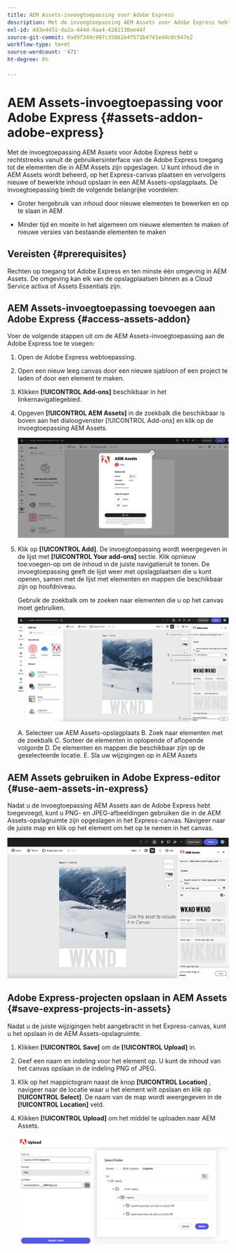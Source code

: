 ```yaml
---
title: AEM Assets-invoegtoepassing voor Adobe Express
description: Met de invoegtoepassing AEM Assets voor Adobe Express hebt u rechtstreeks vanuit de gebruikersinterface van de Adobe Express toegang tot de elementen die in AEM Assets zijn opgeslagen.
exl-id: d43e4451-da2a-444d-9aa4-4282130ee44f
source-git-commit: 0ad9f349c997c35862e4f571b4741ed4c0c947e2
workflow-type: tm+mt
source-wordcount: '471'
ht-degree: 0%

---
```


# AEM Assets-invoegtoepassing voor Adobe Express {#assets-addon-adobe-express}

Met de invoegtoepassing AEM Assets voor Adobe Express hebt u rechtstreeks vanuit de gebruikersinterface van de Adobe Express toegang tot de elementen die in AEM Assets zijn opgeslagen. U kunt inhoud die in AEM Assets wordt beheerd, op het Express-canvas plaatsen en vervolgens nieuwe of bewerkte inhoud opslaan in een AEM Assets-opslagplaats. De invoegtoepassing biedt de volgende belangrijke voordelen:

* Groter hergebruik van inhoud door nieuwe elementen te bewerken en op te slaan in AEM

* Minder tijd en moeite in het algemeen om nieuwe elementen te maken of nieuwe versies van bestaande elementen te maken

## Vereisten {#prerequisites}

Rechten op toegang tot Adobe Express en ten minste één omgeving in AEM Assets. De omgeving kan elk van de opslagplaatsen binnen as a Cloud Service activa of Assets Essentials zijn.


## AEM Assets-invoegtoepassing toevoegen aan Adobe Express {#access-assets-addon}

Voer de volgende stappen uit om de AEM Assets-invoegtoepassing aan de Adobe Express toe te voegen:

1. Open de Adobe Express webtoepassing.

1. Open een nieuw leeg canvas door een nieuwe sjabloon of een project te laden of door een element te maken.

1. Klikken **[!UICONTROL Add-ons]** beschikbaar in het linkernavigatiegebied.

1. Opgeven **[!UICONTROL AEM Assets]** in de zoekbalk die beschikbaar is boven aan het dialoogvenster [!UICONTROL Add-ons] en klik op de invoegtoepassing AEM Assets.

   ![AEM Assets-invoegtoepassing](assets/aem-assets-add-on.png)

1. Klik op **[!UICONTROL Add]**. De invoegtoepassing wordt weergegeven in de lijst met **[!UICONTROL Your add-ons]** sectie. Klik opnieuw toe:voegen-op om de inhoud in de juiste navigatieruit te tonen. De invoegtoepassing geeft de lijst weer met opslagplaatsen die u kunt openen, samen met de lijst met elementen en mappen die beschikbaar zijn op hoofdniveau.

   Gebruik de zoekbalk om te zoeken naar elementen die u op het canvas moet gebruiken.

   ![Middelen zoeken in de invoegtoepassing AEM Assets](assets/assets-add-on-browse-assets.png)

   A. Selecteer uw AEM Assets-opslagplaats B. Zoek naar elementen met de zoekbalk C. Sorteer de elementen in oplopende of aflopende volgorde D. De elementen en mappen die beschikbaar zijn op de geselecteerde locatie. E. Sla uw wijzigingen op in AEM Assets



## AEM Assets gebruiken in Adobe Express-editor {#use-aem-assets-in-express}

Nadat u de invoegtoepassing AEM Assets aan de Adobe Express hebt toegevoegd, kunt u PNG- en JPEG-afbeeldingen gebruiken die in de AEM Assets-opslagruimte zijn opgeslagen in het Express-canvas. Navigeer naar de juiste map en klik op het element om het op te nemen in het canvas.

![Elementen opnemen uit de invoegtoepassing Elementen](assets/aem-assets-add-on-include-assets.png)


## Adobe Express-projecten opslaan in AEM Assets {#save-express-projects-in-assets}

Nadat u de juiste wijzigingen hebt aangebracht in het Express-canvas, kunt u het opslaan in de AEM Assets-opslagruimte.

1. Klikken **[!UICONTROL Save]** om de **[!UICONTROL Upload]** in.
1. Geef een naam en indeling voor het element op. U kunt de inhoud van het canvas opslaan in de indeling PNG of JPEG.

1. Klik op het mappictogram naast de knop **[!UICONTROL Location]** , navigeer naar de locatie waar u het element wilt opslaan en klik op **[!UICONTROL Select]**. De naam van de map wordt weergegeven in de **[!UICONTROL Location]** veld.

1. Klikken **[!UICONTROL Upload]** om het middel te uploaden naar AEM Assets.

   ![Elementen opslaan in AEM](assets/aem-assets-add-on-save.png)
